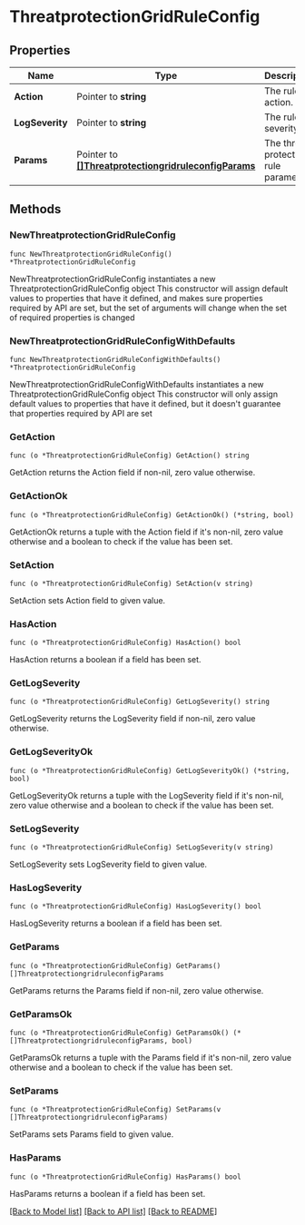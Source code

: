 # ThreatprotectionGridRuleConfig

## Properties

Name | Type | Description | Notes
------------ | ------------- | ------------- | -------------
**Action** | Pointer to **string** | The rule action. | [optional] 
**LogSeverity** | Pointer to **string** | The rule log severity. | [optional] 
**Params** | Pointer to [**[]ThreatprotectiongridruleconfigParams**](ThreatprotectiongridruleconfigParams.md) | The threat protection rule parameters. | [optional] 

## Methods

### NewThreatprotectionGridRuleConfig

`func NewThreatprotectionGridRuleConfig() *ThreatprotectionGridRuleConfig`

NewThreatprotectionGridRuleConfig instantiates a new ThreatprotectionGridRuleConfig object
This constructor will assign default values to properties that have it defined,
and makes sure properties required by API are set, but the set of arguments
will change when the set of required properties is changed

### NewThreatprotectionGridRuleConfigWithDefaults

`func NewThreatprotectionGridRuleConfigWithDefaults() *ThreatprotectionGridRuleConfig`

NewThreatprotectionGridRuleConfigWithDefaults instantiates a new ThreatprotectionGridRuleConfig object
This constructor will only assign default values to properties that have it defined,
but it doesn't guarantee that properties required by API are set

### GetAction

`func (o *ThreatprotectionGridRuleConfig) GetAction() string`

GetAction returns the Action field if non-nil, zero value otherwise.

### GetActionOk

`func (o *ThreatprotectionGridRuleConfig) GetActionOk() (*string, bool)`

GetActionOk returns a tuple with the Action field if it's non-nil, zero value otherwise
and a boolean to check if the value has been set.

### SetAction

`func (o *ThreatprotectionGridRuleConfig) SetAction(v string)`

SetAction sets Action field to given value.

### HasAction

`func (o *ThreatprotectionGridRuleConfig) HasAction() bool`

HasAction returns a boolean if a field has been set.

### GetLogSeverity

`func (o *ThreatprotectionGridRuleConfig) GetLogSeverity() string`

GetLogSeverity returns the LogSeverity field if non-nil, zero value otherwise.

### GetLogSeverityOk

`func (o *ThreatprotectionGridRuleConfig) GetLogSeverityOk() (*string, bool)`

GetLogSeverityOk returns a tuple with the LogSeverity field if it's non-nil, zero value otherwise
and a boolean to check if the value has been set.

### SetLogSeverity

`func (o *ThreatprotectionGridRuleConfig) SetLogSeverity(v string)`

SetLogSeverity sets LogSeverity field to given value.

### HasLogSeverity

`func (o *ThreatprotectionGridRuleConfig) HasLogSeverity() bool`

HasLogSeverity returns a boolean if a field has been set.

### GetParams

`func (o *ThreatprotectionGridRuleConfig) GetParams() []ThreatprotectiongridruleconfigParams`

GetParams returns the Params field if non-nil, zero value otherwise.

### GetParamsOk

`func (o *ThreatprotectionGridRuleConfig) GetParamsOk() (*[]ThreatprotectiongridruleconfigParams, bool)`

GetParamsOk returns a tuple with the Params field if it's non-nil, zero value otherwise
and a boolean to check if the value has been set.

### SetParams

`func (o *ThreatprotectionGridRuleConfig) SetParams(v []ThreatprotectiongridruleconfigParams)`

SetParams sets Params field to given value.

### HasParams

`func (o *ThreatprotectionGridRuleConfig) HasParams() bool`

HasParams returns a boolean if a field has been set.


[[Back to Model list]](../README.md#documentation-for-models) [[Back to API list]](../README.md#documentation-for-api-endpoints) [[Back to README]](../README.md)


